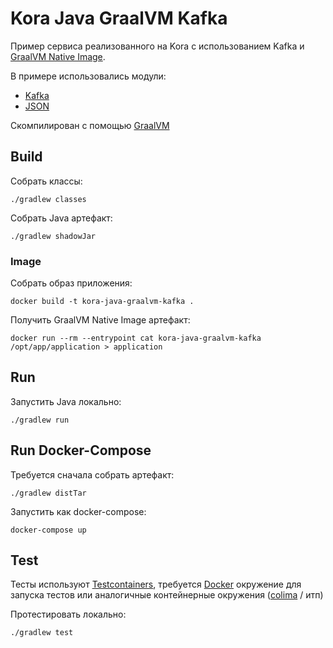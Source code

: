 # Kora Java GraalVM Kafka

Пример сервиса реализованного на Kora с использованием Kafka 
и [GraalVM Native Image](https://www.graalvm.org/latest/reference-manual/native-image/).

В примере использовались модули:
- [Kafka](https://kora-projects.github.io/kora-docs/ru/documentation/kafka/)
- [JSON](https://kora-projects.github.io/kora-docs/ru/documentation/json/)

Скомпилирован с помощью [GraalVM](https://www.graalvm.org/release-notes/JDK_21/)

## Build

Собрать классы:

```shell
./gradlew classes
```

Собрать Java артефакт:

```shell
./gradlew shadowJar
```

### Image

Собрать образ приложения:
```shell
docker build -t kora-java-graalvm-kafka .
```

Получить GraalVM Native Image артефакт:

```shell
docker run --rm --entrypoint cat kora-java-graalvm-kafka /opt/app/application > application
```

## Run

Запустить Java локально:
```shell
./gradlew run
```

## Run Docker-Compose

Требуется сначала собрать артефакт:

```shell
./gradlew distTar
```

Запустить как docker-compose:
```shell
docker-compose up
```

## Test

Тесты используют [Testcontainers](https://java.testcontainers.org/), требуется [Docker](https://docs.docker.com/engine/install/) окружение для запуска тестов или аналогичные контейнерные окружения ([colima](https://github.com/abiosoft/colima) / итп)

Протестировать локально:
```shell
./gradlew test
```
